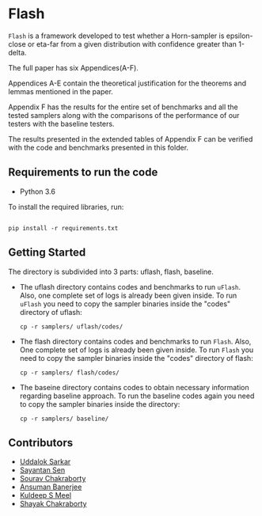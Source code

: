 # Flash



`Flash` is a framework developed to test whether a Horn-sampler is epsilon-close or eta-far from a given distribution with confidence greater than 1-delta.



The full paper has six Appendices(A-F).



Appendices A-E contain the theoretical justification for the theorems and lemmas mentioned in the paper.

Appendix F has the results for the entire set of benchmarks and all the tested samplers along with the comparisons of the performance of our testers with the baseline testers.

The results presented in the extended tables of Appendix F can be verified with the code and benchmarks presented in this folder.



## Requirements to run the code



* Python 3.6



To install the required libraries, run:



```

pip install -r requirements.txt

```



## Getting Started


The directory is subdivided into 3 parts: uflash, flash, baseline.

* The uflash directory contains codes and benchmarks to run `uFlash`. Also, one complete set of logs is already been given inside. To run `uFlash` you need to copy the sampler binaries inside the "codes" directory of uflash:

	```
	cp -r samplers/ uflash/codes/
	```


* The flash directory contains codes and benchmarks to run `Flash`. Also, One complete set of logs is already been given inside. To run `Flash` you need to copy the sampler binaries inside the "codes" directory of flash:

	```
	cp -r samplers/ flash/codes/
	```

* The baseine directory contains codes to obtain necessary information regarding baseline approach. To run the baseline codes again you need to copy the sampler binaries inside the directory:

	```
	cp -r samplers/ baseline/
	```

## Contributors
* [Uddalok Sarkar](mailto:uddaloksarkar@gmail.com)
* [Sayantan Sen](mailto:sayantan789@gmail.com)
* [Sourav Chakraborty](mailto:sourav@isical.ac.in)
* [Ansuman Banerjee](mailto:ansuman@isical.ac.in)
* [Kuldeep S Meel](mailto:meel@comp.nus.edu.sg)
* [Shayak Chakraborty](mailto:shayak.asansol@gmail.com)

